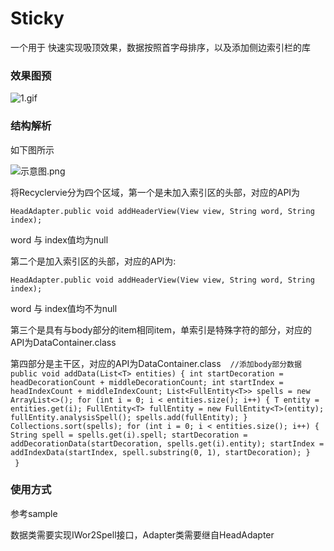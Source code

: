 # Sticky
一个用于 快速实现吸顶效果，数据按照首字母排序，以及添加侧边索引栏的库
### 效果图预

![1.gif](https://github.com/metouch/Sticky/blob/master/screenshot/1.gif)
### 结构解析

如下图所示

![示意图.png](https://github.com/metouch/Sticky/blob/master/screenshot/%E7%A4%BA%E6%84%8F%E5%9B%BE.png)


将Recyclervie分为四个区域，第一个是未加入索引区的头部，对应的API为

`HeadAdapter.public void addHeaderView(View view, String word, String index);`

word 与 index值均为null

第二个是加入索引区的头部，对应的API为:

`HeadAdapter.public void addHeaderView(View view, String word, String index);`

word 与 index值均不为null

第三个是具有与body部分的item相同item，单索引是特殊字符的部分，对应的API为DataContainer.class

第四部分是主干区，对应的API为DataContainer.class
  ` //添加body部分数据
    public void addData(List<T> entities) {
        int startDecoration = headDecorationCount + middleDecorationCount;
        int startIndex = headIndexCount + middleIndexCount;
        List<FullEntity<T>> spells = new ArrayList<>();
        for (int i = 0; i < entities.size(); i++) {
            T entity = entities.get(i);
            FullEntity<T> fullEntity = new FullEntity<T>(entity);
            fullEntity.analysisSpell();
            spells.add(fullEntity);
        }
        Collections.sort(spells);
        for (int i = 0; i < entities.size(); i++) {
            String spell = spells.get(i).spell;
            startDecoration = addDecorationData(startDecoration, spells.get(i).entity);
            startIndex = addIndexData(startIndex, spell.substring(0, 1), startDecoration);
        }
    }`
                                            
### 使用方式

参考sample

数据类需要实现IWor2Spell接口，Adapter类需要继自HeadAdapter
